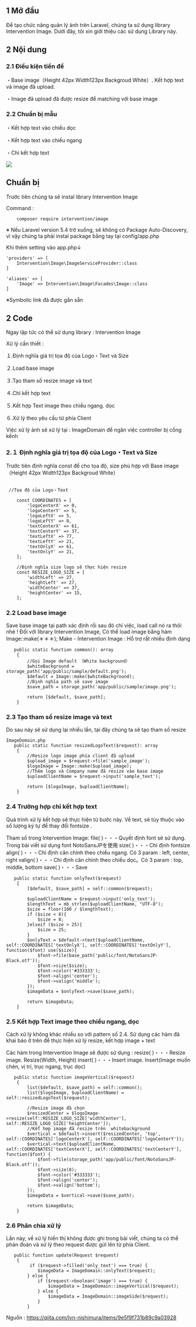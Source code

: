 ## 1 Mở đầu
Để tạo chức năng quản lý ảnh trên Laravel, chúng ta sử dụng library Intervention Image.
Dưới đây, tôi xin giới thiệu các sử dụng Library này.
## 2 Nội dung
### 2.1 Điều kiện tiền đề
・Base image（Height 42px Width123px Backgroud White）. Kết hợp text và image đã upload.

・Image đã upload đã được resize để matching với base image

### 2.2 Chuẩn bị mẫu
・Kết hợp text vào chiều dọc

・Kết hợp text vào chiều ngang

・Chỉ kết hợp text

![](https://images.viblo.asia/6163b7ef-bea3-479a-89b6-33e31ed4f55e.png)


## Chuẩn bị
Trước tiên chúng ta sẽ instal library Intervention Image

Command :

```
    composer require intervention/image
```

※ Nếu Laravel version 5.4  trở xuống, sẽ không có Package Auto-Discovery, vì vậy chúng ta phải instal package bằng tay tại config/app.php

Khi thêm setting vào app.php↓

```app.php
'providers' => [
    Intervention\Image\ImageServiceProvider::class
]
```
 
```app.php
'aliases' => [
    'Image' => Intervention\Image\Facades\Image::class
]
```

※Symbolic link đã được gắn sẵn 


## 2 Code
Ngay lập tức có thể sử dụng library : Intervention Image

Xử lý cần thiết : 

１.Định nghĩa giá trị tọa độ của Logo・Text và Size

２.Load base image

３.Tạo tham số resize image và text

４.Chỉ kết hợp text

５.Kết hợp Text image theo chiều ngang. dọc

６.Xử lý theo yêu cầu từ phía Client

Việc xử lý ảnh sẽ xử lý tại : ImageDomain để ngăn việc controller bị cồng kềnh

### 2.１ Định nghĩa giá trị tọa độ của Logo・Text và Size
Trước tiên định nghĩa const để cho tọa độ, size phù hợp với Base image（Height 42px Width123px Backgroud White）

```ImageDomain.php
    
 //Tọa độ của Logo・Text
    
    const COORDINATES = [
        'logoCenterX' => 0,
        'logoCenterY' => 5,
        'logoLeftX' => 5,
        'logoLeftY' => 0,
        'textCenterX' => 61,
        'textCenterY' => 37,
        'textLeftX' => 77,
        'textLeftY' => 21,
        'textOnlyX' => 61,
        'textOnlyY' => 21,
    ];

    //Định nghĩa size logo sẽ thực hiện resize
    const RESIZE_LOGO_SIZE = [
        'widthLeft' => 27,
        'heightLeft' => 27,
        'widthCenter' => 37,
        'heightCenter' => 15,
    ];
 ```
    
### 2.2 Load base image
Save base image tại path xác định rồi sau đó chỉ việc, load call nó ra thôi nhé ! 
Đối với library Intervention Image, Có thể load image bằng hàm Image::make(＊＊＊);
Make - Intervention Image : Hỗ trợ rất nhiều định dạng 

```ImageDomain.php
   public static function common(): array
    {
        //Gọi Image default （White background）
        $whiteBackground = storage_path('app/public/sample/default.png');
        $default = Image::make($whiteBackground);
        //Định nghĩa path sẽ save image 
        $save_path = storage_path('app/public/sample/image.png');

        return [$default, $save_path];
    }
```


### 2.3 Tạo tham số resize image và text
Do sau này sẽ sử dụng lại nhiều lần, tại đây chúng ta sẽ tạo tham số resize
```
ImageDomain.php
   public static function resizedLogoText($request): array
    {
        //Resize logo image phía client đã upload
        $upload_image = $request->file('sample_image');
        $logoImage = Image::make($upload_image);
        //Thêm logo và Company name đã resize vào base image 
        $uploadClientName = $request->input('sample_text');

        return [$logoImage, $uploadClientName];
    }
```
 
### 2.4 Trường hợp chỉ kết hợp text 
Quá trình xử lý kết hợp sẽ thực hiện từ bước này.
Về text, sẽ tùy thuộc vào số lượng ký tự để thay đổi fontsize .

Tham số trong Intervention Image: 
file( )・・・Quyết định font sẽ sử dụng. Trong bài viết sử dụng font NotoSansJPを使用
size( )・・・Chỉ định fontsize　
align( )・・・Chỉ định căn chỉnh theo chiều ngang. Có 3 param : left, center, right
valign( )・・・Chỉ định căn chỉnh theo chiều dọc。Có 3 param : top, middle, bottom
save( )・・・Save

```ImageDomain.php
   public static function onlyText($request)
    {
        [$default, $save_path] = self::common($request);

        $uploadClientName = $request->input('only_text');
        $lengthText = mb_strlen($uploadClientName, "UTF-8");
        $size = floor(100 / $lengthText);
        if ($size < 8){
            $size = 8;
        }elseif ($size > 25){
            $size = 25;
        }
        $onlyText = $default->text($uploadClientName, self::COORDINATES['textOnlyX'], self::COORDINATES['textOnlyY'], function($font) use($size){
            $font->file(base_path('public/font/NotoSansJP-Black.otf'));
            $font->size($size);
            $font->color('#333333');
            $font->align('center');
            $font->valign('middle');
        });
        $imageData = $onlyText->save($save_path);

        return $imageData;
    }
```
    
    
### 2.5  Kết hợp Text image theo chiều ngang, dọc
Cách xử lý không khác nhiều so với pattern số 2.4.
Sử dụng các hàm đã khai báo ở trên để thực hiện xử lý resize, kết hợp image + text

Các hàm trong Intervention Image sẽ được sử dụng :
resize( )・・・Resize image. Resize(Width, Height)
insert( )・・・Insert image. Insert(Image muốn chèn, vị trí, trục ngang, trục dọc)

```ImageDomain.php
   public static function imageVertical($request)
    {
        list($default, $save_path) = self::common();
        list($logoImage, $uploadClientName) = self::resizedLogoText($request);

        //Resize image đã chọn
        $resizedCenter = $logoImage->resize(self::RESIZE_LOGO_SIZE['widthCenter'], self::RESIZE_LOGO_SIZE['heightCenter']);
        //Kết hợp image đã resize trên  whitebackground
        $vertical = $default->insert($resizedCenter, 'top', self::COORDINATES['logoCenterX'], self::COORDINATES['logoCenterY']);
        $vertical->text($uploadClientName, self::COORDINATES['textCenterX'], self::COORDINATES['textCenterY'], function($font) {
            $font->file(storage_path('app/public/font/NotoSansJP-Black.otf'));
            $font->size(8);
            $font->color('#333333');
            $font->align('center');
            $font->valign('bottom');
        });
        $imageData = $vertical->save($save_path);

        return $imageData;
    }
```

### 2.6 Phân chia xử lý 
Lần này, về xử lý hiển thị không được ghi trong bài viết, chúng ta có thể phán đoán và xử lý theo request được gửi lên từ phía Client.

```ImageController.php
   public function update(Request $request)
    {
         if ($request->filled('only_text') === true) {
            $imageData = ImageDomain::onlyText($request);
        } else {
            if ($request->boolean('image') === true) {
                $imageData = ImageDomain::imageVertical($request);
            } else {
                $imageData = ImageDomain::imageSide($request);
            }
        }
```

Nguồn : https://qiita.com/lvn-nishimura/items/9e5f9f731b89c9a03928